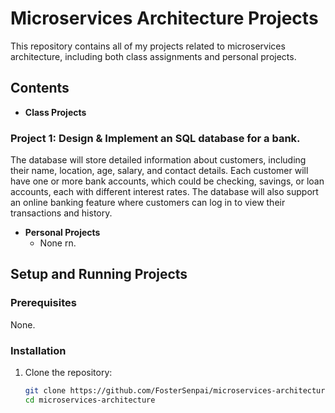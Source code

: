 # Microservices Architecture Projects

This repository contains all of my projects related to microservices architecture, including both class assignments and personal projects.

## Contents

- **Class Projects**
### Project 1: Design & Implement an SQL database for a bank.
The database will store detailed information about customers, including their name, location, age, salary, and contact details. 
Each customer will have one or more bank accounts, which could be checking, savings, or loan accounts, each with different interest rates. 
The database will also support an online banking feature where customers can log in to view their transactions and history.
  
- **Personal Projects**
  - None rn.

## Setup and Running Projects

### Prerequisites
None.

### Installation
1. Clone the repository:
   ```sh
   git clone https://github.com/FosterSenpai/microservices-architecture.git
   cd microservices-architecture
